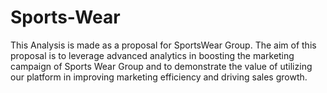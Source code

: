 # Sports-Wear
This Analysis is made as a proposal for SportsWear Group. The aim of this proposal is to leverage advanced analytics in boosting the marketing campaign of Sports Wear Group and to demonstrate the value of utilizing our platform in improving marketing efficiency and driving sales growth.
